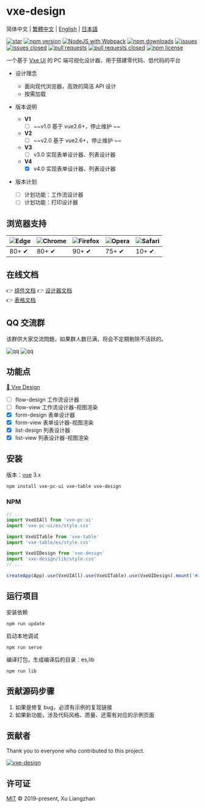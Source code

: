 # vxe-design

简体中文 | [繁體中文](README.zh-TW.md) | [English](README.en.md) | [日本語](README.ja-JP.md)  

[![star](https://gitee.com/x-extends/vxe-design/badge/star.svg?theme=gvp)](https://gitee.com/x-extends/vxe-design/stargazers)
[![npm version](https://img.shields.io/npm/v/vxe-design.svg?style=flat-square)](https://www.npmjs.com/package/vxe-design)
[![NodeJS with Webpack](https://github.com/x-extends/vxe-design/actions/workflows/webpack.yml/badge.svg)](https://github.com/x-extends/vxe-design/actions/workflows/webpack.yml)
[![npm downloads](https://img.shields.io/npm/dt/vxe-design.svg?style=flat-square)](https://npm-stat.com/charts.html?package=vxe-design)
[![issues](https://img.shields.io/github/issues/x-extends/vxe-design.svg)](https://github.com/x-extends/vxe-design/issues)
[![issues closed](https://img.shields.io/github/issues-closed/x-extends/vxe-design.svg)](https://github.com/x-extends/vxe-design/issues?q=is%3Aissue+is%3Aclosed)
[![pull requests](https://img.shields.io/github/issues-pr/x-extends/vxe-design.svg)](https://github.com/x-extends/vxe-design/pulls)
[![pull requests closed](https://img.shields.io/github/issues-pr-closed/x-extends/vxe-design.svg)](https://github.com/x-extends/vxe-design/pulls?q=is%3Apr+is%3Aclosed)
[![npm license](https://img.shields.io/github/license/mashape/apistatus.svg)](LICENSE)

一个基于 [Vxe UI](https://github.com/x-extends/vxe-pc-ui) 的 PC 端可视化设计器，用于搭建零代码、低代码的平台

* 设计理念
  * 面向现代浏览器，高效的简洁 API 设计
  * 按需加载

* 版本说明
  * **V1**
    * [ ] ~~v1.0 基于 vue2.6+，停止维护 ~~
  * **V2**
    * [ ] ~~v2.0 基于 vue2.6+，停止维护 ~~
  * **V3**
    * [ ] v3.0 实现表单设计器、列表设计器
  * **V4**
    * [x] v4.0 实现表单设计器、列表设计器
* 版本计划
  * [ ] 计划功能：工作流设计器
  * [ ] 计划功能：打印设计器

## 浏览器支持

![Edge](https://raw.github.com/alrra/browser-logos/master/src/edge/edge_48x48.png) | ![Chrome](https://raw.github.com/alrra/browser-logos/master/src/chrome/chrome_48x48.png) | ![Firefox](https://raw.github.com/alrra/browser-logos/master/src/firefox/firefox_48x48.png) | ![Opera](https://raw.github.com/alrra/browser-logos/master/src/opera/opera_48x48.png) | ![Safari](https://raw.github.com/alrra/browser-logos/master/src/safari/safari_48x48.png)
--- | --- | --- | --- | --- |
80+ ✔ | 80+ ✔ | 90+ ✔ | 75+ ✔ | 10+ ✔ |

## 在线文档

👉 [组件文档](https://vxeui.com)
👉 [设计器文档](https://design.vxeui.com)  
👉 [表格文档](https://vxetable.cn)  

## QQ 交流群

该群供大家交流問題，如果群人数已满，将会不定期剔除不活跃的。  

![qq](https://vxeui.com/resource/donation/qq1.png)
![qq](https://vxeui.com/resource/donation/qq2.png)

## 功能点

[👀 Vxe Design](https://vxeui.com)  

* [ ] flow-design 工作流设计器
* [ ] flow-view 工作流设计器-视图渲染
* [x] form-design 表单设计器
* [x] form-view 表单设计器-视图渲染
* [x] list-design 列表设计器
* [x] list-view 列表设计器-视图渲染

## 安装

版本：[vue](https://www.npmjs.com/package/vue) 3.x

```shell
npm install vxe-pc-ui vxe-table vxe-design
```

### NPM

```javascript
// ...
import VxeUIAll from 'vxe-pc-ui'
import 'vxe-pc-ui/es/style.css'

import VxeUITable from 'vxe-table'
import 'vxe-table/es/style.css'

import VxeUIDesign from 'vxe-design'
import 'vxe-design/lib/style.css'
// ...

createApp(App).use(VxeUIAll).use(VxeUITable).use(VxeUIDesign).mount('#app')
```

## 运行项目

安装依赖

```shell
npm run update
```

启动本地调试

```shell
npm run serve
```

编译打包，生成编译后的目录：es,lib

```shell
npm run lib
```

## 贡献源码步骤

1. 如果是修复 bug，必须有示例的复现链接
2. 如果新功能，涉及代码风格、质量、还需有对应的示例页面

## 贡献者

Thank you to everyone who contributed to this project.

[![vxe-design](https://contrib.rocks/image?repo=x-extends/vxe-design)](https://github.com/x-extends/vxe-design/graphs/contributors)

## 许可证

[MIT](LICENSE) © 2019-present, Xu Liangzhan
